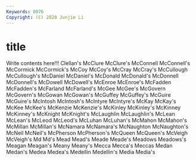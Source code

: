 ```yaml
---
Keywords: 8076
Copyright: (C) 2020 Junjie Li
---
```


# title

Write contents here!!!
Clellan's 
McClure 
McClure's 
McConnell 
McConnell's 
McCormick
McCormick's 
McCoy 
McCoy's 
McCray 
McCray's 
McCullough 
McCullough's 
McDaniel 
McDaniel's 
McDonald
McDonald's 
McDonnell 
McDonnell's 
McDowell 
McDowell's 
McEnroe 
McEnroe's 
McFadden 
McFadden's 
McFarland
McFarland's 
McGee 
McGee's 
McGovern 
McGovern's 
McGowan 
McGowan's 
McGuffey 
McGuffey's 
McGuire
McGuire's 
McIntosh 
McIntosh's 
McIntyre 
McIntyre's 
McKay 
McKay's 
McKee 
McKee's 
McKenzie
McKenzie's 
McKinley 
McKinley's 
McKinney 
McKinney's 
McKnight 
McKnight's 
McLaughlin 
McLaughlin's 
McLean
McLean's 
McLeod 
McLeod's 
McLuhan 
McLuhan's 
McMahon 
McMahon's 
McMillan 
McMillan's 
McNamara
McNamara's 
McNaughton 
McNaughton's 
McNeil 
McNeil's 
McPherson 
McPherson's 
McQueen 
McQueen's 
McVeigh
McVeigh's 
Md 
Md's 
Mead 
Mead's 
Meade 
Meade's 
Meadows 
Meadows's 
Meagan
Meagan's 
Meany 
Meany's 
Mecca 
Mecca's 
Meccas 
Medan 
Medan's 
Medea 
Medea's
Medellin 
Medellin's 
Media 
Media's 
